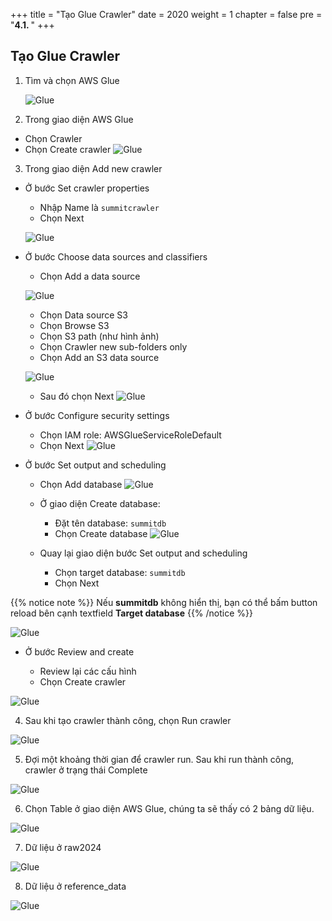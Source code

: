 +++
title = "Tạo Glue Crawler"
date = 2020
weight = 1
chapter = false
pre = "<b>4.1. </b>"
+++

## Tạo Glue Crawler

1. Tìm và chọn AWS Glue

   ![Glue](/images/4/4.1/glue_service.png?width=90pc)

2. Trong giao diện AWS Glue

- Chọn Crawler
- Chọn Create crawler
  ![Glue](/images/4/4.1/btn_create_cwl.png?width=90pc)

3. Trong giao diện Add new crawler

- Ở bước Set crawler properties

  - Nhập Name là `summitcrawler`
  - Chọn Next

  ![Glue](/images/4/4.1/cwl_properties.png?width=90pc)

- Ở bước Choose data sources and classifiers

  - Chọn Add a data source

  ![Glue](/images/4/4.1/add_data_source.png?width=90pc)

  - Chọn Data source S3
  - Chọn Browse S3
  - Chọn S3 path (như hình ảnh)
  - Chọn Crawler new sub-folders only
  - Chọn Add an S3 data source

  ![Glue](/images/4/4.1/add_data_src_form.png?width=90pc)

  - Sau đó chọn Next
    ![Glue](/images/4/4.1/next_step2.png?width=90pc)

- Ở bước Configure security settings

  - Chọn IAM role: AWSGlueServiceRoleDefault
  - Chọn Next
    ![Glue](/images/4/4.1/next_step3.png?width=90pc)

- Ở bước Set output and scheduling

  - Chọn Add database
    ![Glue](/images/4/4.1/step4_add_db.png?width=90pc)

  - Ở giao diện Create database:
    - Đặt tên database: `summitdb`
    - Chọn Create database
      ![Glue](/images/4/4.1/create_db.png?width=90pc)
  - Quay lại giao diện bước Set output and scheduling
    - Chọn target database: `summitdb`
    - Chọn Next

{{% notice note %}}
Nếu **summitdb** không hiển thị, bạn có thể bấm button reload bên cạnh textfield **Target database**
{{% /notice %}}

![Glue](/images/4/4.1/next_step4.png?width=90pc)

- Ở bước Review and create

  - Review lại các cấu hình
  - Chọn Create crawler

![Glue](/images/4/4.1/review_create_cwl.png?width=90pc)

4. Sau khi tạo crawler thành công, chọn Run crawler

![Glue](/images/4/4.1/run_cwl.png?width=90pc)

5. Đợi một khoảng thời gian để crawler run. Sau khi run thành công, crawler ở trạng thái Complete

![Glue](/images/4/4.1/complete_run_swl.png?width=90pc)

6. Chọn Table ở giao diện AWS Glue, chúng ta sẽ thấy có 2 bảng dữ liệu.

![Glue](/images/4/4.1/check_data_in_table_after_run.png?width=90pc)

7. Dữ liệu ở raw2024

![Glue](/images/4/4.1/at_raw2024.png?width=90pc)

8. Dữ liệu ở reference_data

![Glue](/images/4/4.1/at_ref_data.png?width=90pc)

